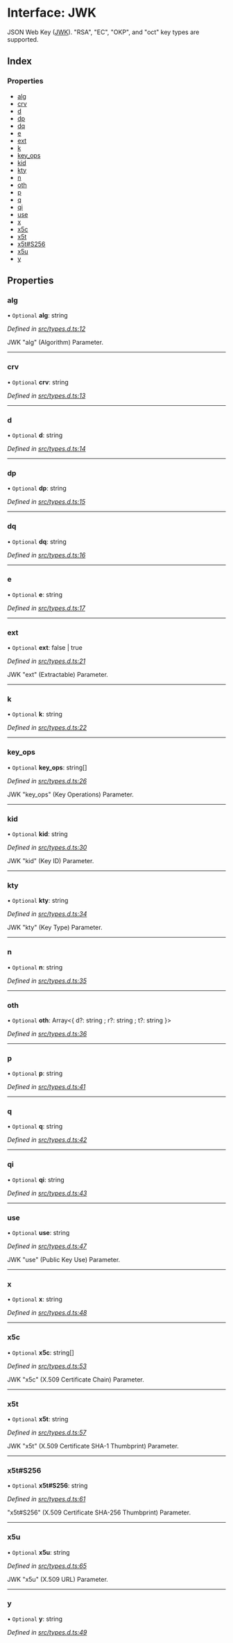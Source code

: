 # Interface: JWK

JSON Web Key ([JWK](https://tools.ietf.org/html/rfc7517)).
"RSA", "EC", "OKP", and "oct" key types are supported.

## Index

### Properties

* [alg](_types_d_.jwk.md#alg)
* [crv](_types_d_.jwk.md#crv)
* [d](_types_d_.jwk.md#d)
* [dp](_types_d_.jwk.md#dp)
* [dq](_types_d_.jwk.md#dq)
* [e](_types_d_.jwk.md#e)
* [ext](_types_d_.jwk.md#ext)
* [k](_types_d_.jwk.md#k)
* [key\_ops](_types_d_.jwk.md#key_ops)
* [kid](_types_d_.jwk.md#kid)
* [kty](_types_d_.jwk.md#kty)
* [n](_types_d_.jwk.md#n)
* [oth](_types_d_.jwk.md#oth)
* [p](_types_d_.jwk.md#p)
* [q](_types_d_.jwk.md#q)
* [qi](_types_d_.jwk.md#qi)
* [use](_types_d_.jwk.md#use)
* [x](_types_d_.jwk.md#x)
* [x5c](_types_d_.jwk.md#x5c)
* [x5t](_types_d_.jwk.md#x5t)
* [x5t#S256](_types_d_.jwk.md#x5t#s256)
* [x5u](_types_d_.jwk.md#x5u)
* [y](_types_d_.jwk.md#y)

## Properties

### alg

• `Optional` **alg**: string

*Defined in [src/types.d.ts:12](https://github.com/panva/jose/blob/v3.1.2/src/types.d.ts#L12)*

JWK "alg" (Algorithm) Parameter.

___

### crv

• `Optional` **crv**: string

*Defined in [src/types.d.ts:13](https://github.com/panva/jose/blob/v3.1.2/src/types.d.ts#L13)*

___

### d

• `Optional` **d**: string

*Defined in [src/types.d.ts:14](https://github.com/panva/jose/blob/v3.1.2/src/types.d.ts#L14)*

___

### dp

• `Optional` **dp**: string

*Defined in [src/types.d.ts:15](https://github.com/panva/jose/blob/v3.1.2/src/types.d.ts#L15)*

___

### dq

• `Optional` **dq**: string

*Defined in [src/types.d.ts:16](https://github.com/panva/jose/blob/v3.1.2/src/types.d.ts#L16)*

___

### e

• `Optional` **e**: string

*Defined in [src/types.d.ts:17](https://github.com/panva/jose/blob/v3.1.2/src/types.d.ts#L17)*

___

### ext

• `Optional` **ext**: false \| true

*Defined in [src/types.d.ts:21](https://github.com/panva/jose/blob/v3.1.2/src/types.d.ts#L21)*

JWK "ext" (Extractable) Parameter.

___

### k

• `Optional` **k**: string

*Defined in [src/types.d.ts:22](https://github.com/panva/jose/blob/v3.1.2/src/types.d.ts#L22)*

___

### key\_ops

• `Optional` **key\_ops**: string[]

*Defined in [src/types.d.ts:26](https://github.com/panva/jose/blob/v3.1.2/src/types.d.ts#L26)*

JWK "key_ops" (Key Operations) Parameter.

___

### kid

• `Optional` **kid**: string

*Defined in [src/types.d.ts:30](https://github.com/panva/jose/blob/v3.1.2/src/types.d.ts#L30)*

JWK "kid" (Key ID) Parameter.

___

### kty

• `Optional` **kty**: string

*Defined in [src/types.d.ts:34](https://github.com/panva/jose/blob/v3.1.2/src/types.d.ts#L34)*

JWK "kty" (Key Type) Parameter.

___

### n

• `Optional` **n**: string

*Defined in [src/types.d.ts:35](https://github.com/panva/jose/blob/v3.1.2/src/types.d.ts#L35)*

___

### oth

• `Optional` **oth**: Array\<{ d?: string ; r?: string ; t?: string  }>

*Defined in [src/types.d.ts:36](https://github.com/panva/jose/blob/v3.1.2/src/types.d.ts#L36)*

___

### p

• `Optional` **p**: string

*Defined in [src/types.d.ts:41](https://github.com/panva/jose/blob/v3.1.2/src/types.d.ts#L41)*

___

### q

• `Optional` **q**: string

*Defined in [src/types.d.ts:42](https://github.com/panva/jose/blob/v3.1.2/src/types.d.ts#L42)*

___

### qi

• `Optional` **qi**: string

*Defined in [src/types.d.ts:43](https://github.com/panva/jose/blob/v3.1.2/src/types.d.ts#L43)*

___

### use

• `Optional` **use**: string

*Defined in [src/types.d.ts:47](https://github.com/panva/jose/blob/v3.1.2/src/types.d.ts#L47)*

JWK "use" (Public Key Use) Parameter.

___

### x

• `Optional` **x**: string

*Defined in [src/types.d.ts:48](https://github.com/panva/jose/blob/v3.1.2/src/types.d.ts#L48)*

___

### x5c

• `Optional` **x5c**: string[]

*Defined in [src/types.d.ts:53](https://github.com/panva/jose/blob/v3.1.2/src/types.d.ts#L53)*

JWK "x5c" (X.509 Certificate Chain) Parameter.

___

### x5t

• `Optional` **x5t**: string

*Defined in [src/types.d.ts:57](https://github.com/panva/jose/blob/v3.1.2/src/types.d.ts#L57)*

JWK "x5t" (X.509 Certificate SHA-1 Thumbprint) Parameter.

___

### x5t#S256

• `Optional` **x5t#S256**: string

*Defined in [src/types.d.ts:61](https://github.com/panva/jose/blob/v3.1.2/src/types.d.ts#L61)*

"x5t#S256" (X.509 Certificate SHA-256 Thumbprint) Parameter.

___

### x5u

• `Optional` **x5u**: string

*Defined in [src/types.d.ts:65](https://github.com/panva/jose/blob/v3.1.2/src/types.d.ts#L65)*

JWK "x5u" (X.509 URL) Parameter.

___

### y

• `Optional` **y**: string

*Defined in [src/types.d.ts:49](https://github.com/panva/jose/blob/v3.1.2/src/types.d.ts#L49)*
